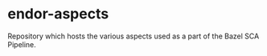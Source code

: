 # endor-aspects
Repository which hosts the various aspects used as a part of the Bazel SCA Pipeline.
